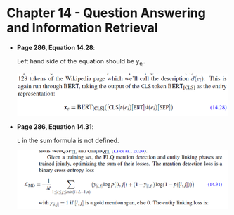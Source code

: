 # Chapter 14 - Question Answering and Information Retrieval

- **Page 286, Equation 14.28**:

    Left hand side of the equation should be y<sub>e<sub>i</sub></sub>.

    ![image](images/equation14.28.png)

- **Page 286, Equation 14.31**:

    `L` in the sum formula is not defined.

    ![image](images/equation14.31.png)

